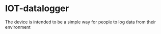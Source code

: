 # IOT-datalogger
The device is intended to be a simple way for people to log data from their environment
